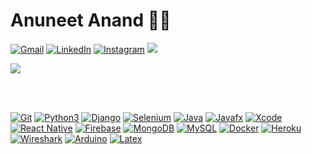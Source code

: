 # Anuneet Anand :technologist:

[![Gmail](https://img.shields.io/badge/-Gmail-red?style=social&logo=gmail&link=mailto:anuneetanand@gmail.com)](mailto:anuneetanand@gmail.com)
[![LinkedIn](https://img.shields.io/badge/-LinkedIn-blue?style=social&logo=linkedin&link=https://www.linkedin.com/in/anuneet-anand/)](https://www.linkedin.com/in/anuneet-anand/)
[![Instagram](https://img.shields.io/badge/-Instagram-red?style=social&logo=instagram&link=https://www.instagram.com/anuneet_anand/)](https://www.instagram.com/anuneet_anand)
![](https://komarev.com/ghpvc/?username=anuneetanand&color=brightgreen)

<a href="https://github.com/anuneetanand/github-readme-stats">
  <img align="center" src="https://github-readme-stats.vercel.app/api?username=anuneetanand&show_icons=true&theme=dark&hide=stars&include_all_commits=true" />
</a>

<br></br>
<!-- [![trophy](https://github-profile-trophy.vercel.app/?username=anuneetanand&theme=onestar&column=4&margin-w=15&margin-h=15)](https://github.com/ryo-ma/github-profile-trophy) -->

[![Git](https://img.shields.io/badge/-Git-black?style=flat&logo=git&link=https://github.com/anuneetanand/)](https://github.com/anuneetanand/)
[![Python3](https://img.shields.io/badge/-Python3-brightgreen?style=flat&logo=python&link=https://github.com/anuneetanand/)](https://github.com/anuneetanand/)
[![Django](https://img.shields.io/badge/-Django-darkgreen?style=flat&logo=django&link=https://github.com/anuneetanand/)](https://github.com/anuneetanand/)
[![Selenium](https://img.shields.io/badge/-Selenium-white?style=flat&logo=selenium&link=https://github.com/anuneetanand/)](https://github.com/anuneetanand/)
[![Java](https://img.shields.io/badge/-Java-orange?style=flat&logo=java&link=https://github.com/anuneetanand/)](https://github.com/anuneetanand/)
[![Javafx](https://img.shields.io/badge/-JavaFX-red?style=flat&logo=java&link=https://github.com/anuneetanand/)](https://github.com/anuneetanand/)
[![Xcode](https://img.shields.io/badge/-Xcode-white?style=flat&logo=xcode&link=https://github.com/anuneetanand/)](https://github.com/anuneetanand/)
[![React Native](https://img.shields.io/badge/-ReactNative-black?style=flat&logo=react&link=https://github.com/anuneetanand/)](https://github.com/anuneetanand/)
[![Firebase](https://img.shields.io/badge/-Firebase-blue?style=flat&logo=firebase&link=https://github.com/anuneetanand/)](https://github.com/anuneetanand/)
[![MongoDB](https://img.shields.io/badge/-MongoDB-grey?style=flat&logo=MongoDB&link=https://github.com/anuneetanand/)](https://github.com/anuneetanand/)
[![MySQL](https://img.shields.io/badge/-MySQL-white?style=flat&logo=mysql&link=https://github.com/anuneetanand/)](https://github.com/anuneetanand/)
[![Docker](https://img.shields.io/badge/-Docker-blue?style=flat&logo=docker&link=https://github.com/anuneetanand/)](https://github.com/anuneetanand/)
[![Heroku](https://img.shields.io/badge/-Heroku-430098?style=flat&logo=heroku&link=https://github.com/anuneetanand/)](https://github.com/anuneetanand/)
[![Wireshark](https://img.shields.io/badge/-Wireshark-darkblue?style=flat&logo=wireshark&link=https://github.com/anuneetanand/)](https://github.com/anuneetanand/)
[![Arduino](https://img.shields.io/badge/-Arduino-black?style=flat&logo=Arduino&link=https://github.com/anuneetanand/)](https://github.com/anuneetanand/)
[![Latex](https://img.shields.io/badge/-Latex-green?style=flat&logo=latex&link=https://github.com/anuneetanand/)](https://github.com/anuneetanand/)
